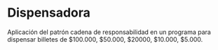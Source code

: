 # Dispensadora
Aplicación del patrón cadena de responsabilidad en un programa para dispensar billetes de $100.000, $50.000, $20000, $10.000, $5.000.
